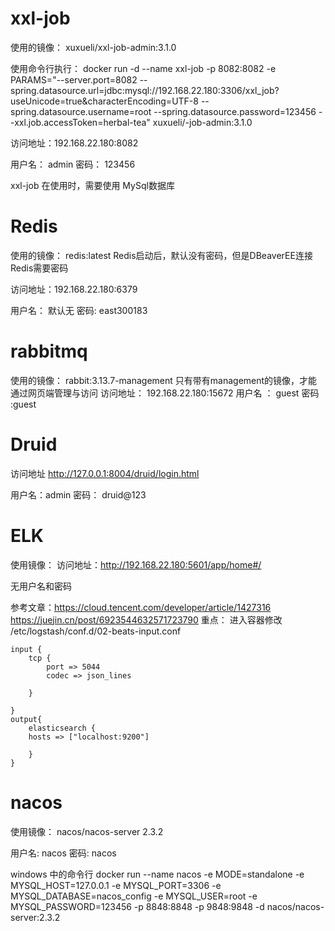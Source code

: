 




# xxl-job
使用的镜像： xuxueli/xxl-job-admin:3.1.0

使用命令行执行： docker run -d   --name xxl-job -p 8082:8082  -e PARAMS="--server.port=8082  --spring.datasource.url=jdbc:mysql://192.168.22.180:3306/xxl_job?useUnicode=true&characterEncoding=UTF-8  --spring.datasource.username=root  --spring.datasource.password=123456 --xxl.job.accessToken=herbal-tea"  xuxueli/-job-admin:3.1.0

访问地址：192.168.22.180:8082

用户名： admin  密码： 123456

xxl-job 在使用时，需要使用 MySql数据库

# Redis
使用的镜像： redis:latest  Redis启动后，默认没有密码，但是DBeaverEE连接Redis需要密码

访问地址：192.168.22.180:6379

用户名： 默认无  密码: east300183

# rabbitmq
使用的镜像： rabbit:3.13.7-management  只有带有management的镜像，才能通过网页端管理与访问
访问地址： 192.168.22.180:15672
用户名 ： guest  密码 :guest

# Druid

访问地址  http://127.0.0.1:8004/druid/login.html

用户名：admin   密码： druid@123


# ELK  
使用镜像： 
访问地址：http://192.168.22.180:5601/app/home#/

无用户名和密码

参考文章：https://cloud.tencent.com/developer/article/1427316
         https://juejin.cn/post/6923544632571723790
重点： 进入容器修改 /etc/logstash/conf.d/02-beats-input.conf

```
input {
    tcp {
        port => 5044
        codec => json_lines

    }

}
output{
    elasticsearch {
    hosts => ["localhost:9200"]

    }
}
```

# nacos

使用镜像： nacos/nacos-server 2.3.2

用户名: nacos  密码: nacos

windows 中的命令行  docker run --name nacos -e   MODE=standalone -e MYSQL_HOST=127.0.0.1 -e MYSQL_PORT=3306  -e MYSQL_DATABASE=nacos_config -e  MYSQL_USER=root -e  MYSQL_PASSWORD=123456 -p 8848:8848  -p 9848:9848  -d nacos/nacos-server:2.3.2

